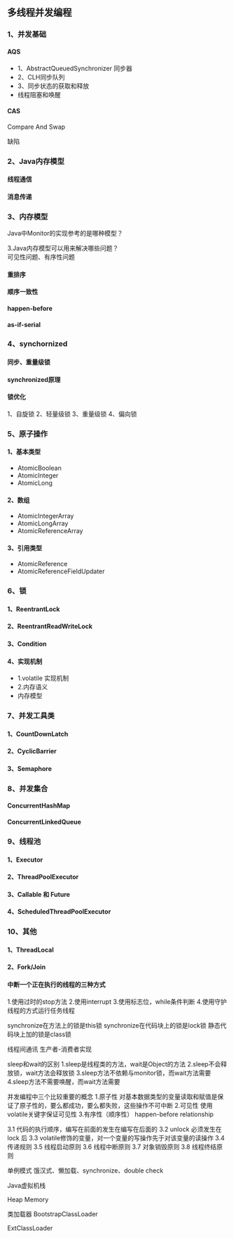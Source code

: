 ## 多线程并发编程



### 1、并发基础

#### AQS
- 1、AbstractQueuedSynchronizer 同步器
- 2、CLH同步队列
- 3、同步状态的获取和释放
- 线程阻塞和唤醒


#### CAS
Compare And Swap

缺陷

### 2、Java内存模型
#### 线程通信

#### 消息传递



### 3、内存模型
Java中Monitor的实现参考的是哪种模型？

3.Java内存模型可以用来解决哪些问题？  
可见性问题、有序性问题

#### 重排序

#### 顺序一致性

#### happen-before

#### as-if-serial

### 4、synchornized
#### 同步、重量级锁

#### synchronized原理

#### 锁优化
1、自旋锁
2、轻量级锁
3、重量级锁
4、偏向锁

### 5、原子操作
#### 1、基本类型

- AtomicBoolean
- AtomicInteger
- AtomicLong



#### 2、数组

- AtomicIntegerArray
- AtomicLongArray
- AtomicReferenceArray



#### 3、引用类型

- AtomicReference
- AtomicReferenceFieldUpdater



### 6、锁

#### 1、ReentrantLock

#### 2、ReentrantReadWriteLock

#### 3、Condition



#### 4、实现机制

- 1.volatile 实现机制
- 2.内存语义
- 内存模型

### 7、并发工具类

#### 1、CountDownLatch

#### 2、CyclicBarrier

#### 3、Semaphore

### 8、并发集合

#### ConcurrentHashMap

#### ConcurrentLinkedQueue

### 9、线程池
#### 1、Executor

#### 2、ThreadPoolExecutor

#### 3、Callable 和 Future

#### 4、ScheduledThreadPoolExecutor

### 10、其他

#### 1、ThreadLocal
#### 2、Fork/Join





#### 中断一个正在执行的线程的三种方式
1.使用过时的stop方法
2.使用interrupt
3.使用标志位，while条件判断
4.使用守护线程的方式运行任务线程

synchronize在方法上的锁是this锁
synchronize在代码块上的锁是lock锁
静态代码块上加的锁是class锁

线程间通讯
生产者-消费者实现


sleep和wait的区别
1.sleep是线程类的方法，wait是Object的方法
2.sleep不会释放锁，wait方法会释放锁
3.sleep方法不依赖与monitor锁，而wait方法需要
4.sleep方法不需要唤醒，而wait方法需要

并发编程中三个比较重要的概念
1.原子性
对基本数据类型的变量读取和赋值是保证了原子性的，要么都成功，要么都失败，这些操作不可中断
2.可见性
使用volatile关键字保证可见性
3.有序性（顺序性）
happen-before  relationship

3.1 代码的执行顺序，编写在前面的发生在编写在后面的
3.2 unlock 必须发生在 lock 后
3.3 volatile修饰的变量，对一个变量的写操作先于对该变量的读操作
3.4 传递规则
3.5 线程启动原则
3.6 线程中断原则
3.7 对象销毁原则
3.8 线程终结原则

单例模式
饿汉式、懒加载、synchronize、double check

Java虚拟机栈

Heap Memory 

类加载器
BootstrapClassLoader

ExtClassLoader









